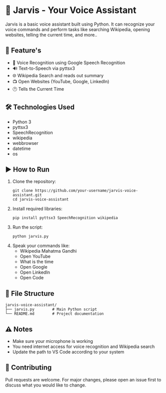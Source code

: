 <h1>🧠 Jarvis - Your Voice Assistant</h1>
<p>Jarvis is a basic voice assistant built using Python. It can recognize your voice commands and perform tasks like searching Wikipedia, opening websites, telling the current time, and more..</p>

<h2>🔧 Feature's</h2>
<ul>
  <li>🎤 Voice Recognition using Google Speech Recognition</li>
  <li>🔊 Text-to-Speech via pyttsx3</li>
  <li>🌐 Wikipedia Search and reads out summary</li>
  <li>📺 Open Websites (YouTube, Google, LinkedIn)</li>
  <li>🕐 Tells the Current Time</li>
</ul>

<h2>🛠️ Technologies Used</h2>
<ul>
  <li>Python 3</li>
  <li>pyttsx3</li>
  <li>SpeechRecognition</li>
  <li>wikipedia</li>
  <li>webbrowser</li>
  <li>datetime</li>
  <li>os</li>
</ul>

<h2>▶️ How to Run</h2>
<ol>
  <li>Clone the repository:
    <pre><code>git clone https://github.com/your-username/jarvis-voice-assistant.git
cd jarvis-voice-assistant</code></pre>
  </li>
  <li>Install required libraries:
    <pre><code>pip install pyttsx3 SpeechRecognition wikipedia</code></pre>
  </li>
  <li>Run the script:
    <pre><code>python jarvis.py</code></pre>
  </li>
  <li>Speak your commands like:
    <ul>
      <li>Wikipedia Mahatma Gandhi</li>
      <li>Open YouTube</li>
      <li>What is the time</li>
      <li>Open Google</li>
      <li>Open LinkedIn</li>
      <li>Open Code</li>
    </ul>
  </li>
</ol>

<h2>📁 File Structure</h2>
<pre><code>jarvis-voice-assistant/
├── jarvis.py        # Main Python script
└── README.md        # Project documentation</code></pre>

<h2>⚠️ Notes</h2>
<ul>
  <li>Make sure your microphone is working</li>
  <li>You need internet access for voice recognition and Wikipedia search</li>
  <li>Update the path to VS Code according to your system</li>
</ul>

<h2>🤝 Contributing</h2>
<p>Pull requests are welcome. For major changes, please open an issue first to discuss what you would like to change.</p>
